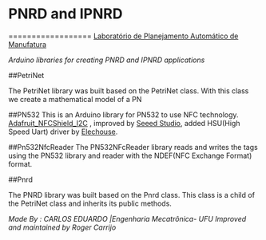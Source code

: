 # PNRD and IPNRD
==================
[Laboratório de Planejamento Automático de Manufatura](http://www.mecanica.ufu.br/en/laboratorio/laboratorio-de-planejamento-automatico-de-manufatura)

*Arduino libraries for creating PNRD and IPNRD applications*


##PetriNet

The PetriNet library  was built based on the PetriNet class.
With this class we create a mathematical model of a PN


##PN532
This is an Arduino library for PN532 to use NFC technology. 
[Adafruit_NFCShield_I2C](http://goo.gl/pk3FdB)
, improved by [Seeed Studio](http://goo.gl/zh1iQh), added HSU(High Speed Uart) driver by [Elechouse](http://elechouse.com). 


##Pn532NfcReader
The PN532NFcReader library reads and writes the tags using the PN532 library and reader with the NDEF(NFC Exchange Format) format.

##Pnrd 

The PNRD library  was built based on the Pnrd class. This class is a child of the PetriNet class and inherits its public methods.

_Made By : CARLOS EDUARDO |Engenharia Mecatrônica- UFU_
_Improved and maintained by Roger Carrijo_
